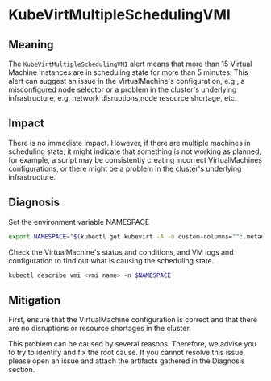 # KubeVirtMultipleSchedulingVMI

## Meaning

The `KubeVirtMultipleSchedulingVMI` alert means that more than 15 Virtual
Machine Instances are in scheduling state for more than 5 minutes. This alert
can suggest an issue in the VirtualMachine's configuration, e.g., a
misconfigured node selector or a problem in the cluster's underlying
infrastructure, e.g. network disruptions,node resource shortage, etc.

## Impact

There is no immediate impact. However, if there are multiple machines in
scheduling state, it might indicate that something is not working as planned,
for example, a script may be consistently creating incorrect VirtualMachines
configurations, or there might be a problem in the cluster's underlying
infrastructure.

## Diagnosis

Set the environment variable NAMESPACE

```bash
export NAMESPACE="$(kubectl get kubevirt -A -o custom-columns="":.metadata.namespace)"
```

Check the VirtualMachine's status and conditions, and VM logs and configuration
to find out what is causing the scheduling state.

```bash
kubectl describe vmi <vmi name> -n $NAMESPACE
```

## Mitigation

First, ensure that the VirtualMachine configuration is correct and that there
are no disruptions or resource shortages in the cluster.

This problem can be caused by several reasons. Therefore, we advise you to try
to identify and fix the root cause. If you cannot resolve this issue, please
open an issue and attach the artifacts gathered in the Diagnosis section.
